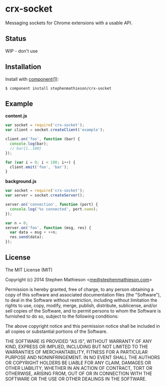
# crx-socket

  Messaging sockets for Chrome extensions with a usable API.

## Status

  WIP - don't use

## Installation

  Install with [component(1)](http://component.io):

    $ component install stephenmathieson/crx-socket

## Example

  **content.js**

```js
var socket = require('crx-socket');
var client = socket.createClient('example');

client.on('foo', function (bar) {
  console.log(bar);
  // bar{1..100}
});

for (var i = 0; i < 100; i++) {
  client.emit('foo', 'bar');
}

```

  **background.js**

```js
var socket = require('crx-socket');
var server = socket.createServer();

server.on('connection', function (port) {
  console.log('%s connected', port.name);
});

var n = 0;
server.on('foo', function (msg, res) {
  var data = msg + ++n;
  res.send(data);
});
```

## License

  The MIT License (MIT)

  Copyright (c) 2014 Stephen Mathieson &lt;me@stephenmathieson.com&gt;

  Permission is hereby granted, free of charge, to any person obtaining a copy
  of this software and associated documentation files (the "Software"), to deal
  in the Software without restriction, including without limitation the rights
  to use, copy, modify, merge, publish, distribute, sublicense, and/or sell
  copies of the Software, and to permit persons to whom the Software is
  furnished to do so, subject to the following conditions:

  The above copyright notice and this permission notice shall be included in
  all copies or substantial portions of the Software.

  THE SOFTWARE IS PROVIDED "AS IS", WITHOUT WARRANTY OF ANY KIND, EXPRESS OR
  IMPLIED, INCLUDING BUT NOT LIMITED TO THE WARRANTIES OF MERCHANTABILITY,
  FITNESS FOR A PARTICULAR PURPOSE AND NONINFRINGEMENT. IN NO EVENT SHALL THE
  AUTHORS OR COPYRIGHT HOLDERS BE LIABLE FOR ANY CLAIM, DAMAGES OR OTHER
  LIABILITY, WHETHER IN AN ACTION OF CONTRACT, TORT OR OTHERWISE, ARISING FROM,
  OUT OF OR IN CONNECTION WITH THE SOFTWARE OR THE USE OR OTHER DEALINGS IN
  THE SOFTWARE.